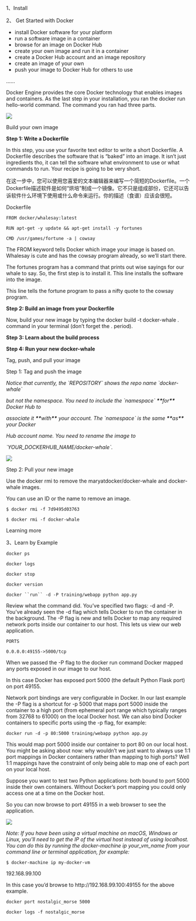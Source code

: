 1、Install

2、 Get Started with Docker

* install Docker software for your platform
* run a software image in a container
* browse for an image on Docker Hub
* create your own image and run it in a container
* create a Docker Hub account and an image repository
* create an image of your own
* push your image to Docker Hub for others to use

......

Docker Engine provides the core Docker technology that enables images and containers. As the last step in your installation, you ran the docker run hello-world command. The command you ran had three parts.

![](https://docs.docker.com/engine/getstarted/tutimg/container_explainer.png)

Build your own image

**Step 1: Write a Dockerfile**

In this step, you use your favorite text editor to write a short Dockerfile. A Dockerfile describes the software that is “baked” into an image. It isn’t just ingredients tho, it can tell the software what environment to use or what commands to run. Your recipe is going to be very short.

在这一步中，您可以使用您喜爱的文本编辑器来编写一个简短的Dockerfile。一个Dockerfile描述软件是如何“烘培”制成一个镜像。它不只是组成部份，它还可以告诉软件什么环境下使用或什么命令来运行。你的描述（食谱）应该会很短。

Dockerfile

`FROM docker/whalesay:latest`

`RUN apt-get -y update && apt-get install -y fortunes`

`CMD /usr/games/fortune -a | cowsay`

The FROM keyword tells Docker which image your image is based on. Whalesay is cute and has the cowsay program already, so we’ll start there.

The fortunes program has a command that prints out wise sayings for our whale to say. So, the first step is to install it. This line installs the software into the image.

This line tells the fortune program to pass a nifty quote to the cowsay program.

**Step 2: Build an image from your Dockerfile**

Now, build your new image by typing the docker build -t docker-whale . command in your terminal \(don’t forget the . period\).

**Step 3: Learn about the build process**

**Step 4: Run your new docker-whale**

Tag, push, and pull your image

Step 1: Tag and push the image

_Notice that currently, the \`REPOSITORY\` shows the repo name \`docker-whale\`_

_but not the namespace. You need to include the \`namespace\` _**\*\***_for_**\*\***_ Docker Hub to_

_associate it _**\*\***_with_**\*\***_ your account. The \`namespace\` is the same _**\*\***_as_**\*\***_ your Docker_

_Hub account name. You need to rename the image to_

_\`YOUR\_DOCKERHUB\_NAME\/docker-whale\`._

![](https://docs.docker.com/engine/getstarted/tutimg/tagger.png)

Step 2: Pull your new image

Use the docker rmi to remove the maryatdocker\/docker-whale and docker-whale images.

You can use an ID or the name to remove an image.

`$ docker rmi -f 7d9495d03763`

`$ docker rmi -f docker-whale`

Learning more

3、Learn by Example

`docker ps`

`docker logs`

`docker stop`

`docker version`

```docker ``run`` -d -P training/webapp python app.py```

Review what the command did. You’ve specified two flags: -d and -P. You’ve already seen the -d flag which tells Docker to run the container in the background. The -P flag is new and tells Docker to map any required network ports inside our container to our host. This lets us view our web application.

`PORTS`

`0.0.0.0:49155->5000/tcp`

When we passed the -P flag to the docker run command Docker mapped any ports exposed in our image to our host.

In this case Docker has exposed port 5000 \(the default Python Flask port\) on port 49155.

Network port bindings are very configurable in Docker. In our last example the -P flag is a shortcut for -p 5000 that maps port 5000 inside the container to a high port \(from ephemeral port range which typically ranges from 32768 to 61000\) on the local Docker host. We can also bind Docker containers to specific ports using the -p flag, for example:

`docker run -d -p 80:5000 training/webapp python app.py`

This would map port 5000 inside our container to port 80 on our local host. You might be asking about now: why wouldn’t we just want to always use 1:1 port mappings in Docker containers rather than mapping to high ports? Well 1:1 mappings have the constraint of only being able to map one of each port on your local host.

Suppose you want to test two Python applications: both bound to port 5000 inside their own containers. Without Docker’s port mapping you could only access one at a time on the Docker host.

So you can now browse to port 49155 in a web browser to see the application.

![](https://docs.docker.com/engine/tutorials/webapp1.png)

_Note: If you have been using a virtual machine on macOS, Windows or Linux, you’ll need to get the IP of the virtual host instead of using localhost. You can do this by running the docker-machine ip your\_vm\_name from your command line or terminal application, for example:_

`$ docker-machine ip my-docker-vm`

192.168.99.100

In this case you’d browse to http:\/\/192.168.99.100:49155 for the above example.

`docker port nostalgic_morse 5000`

`docker logs -f nostalgic_morse`

